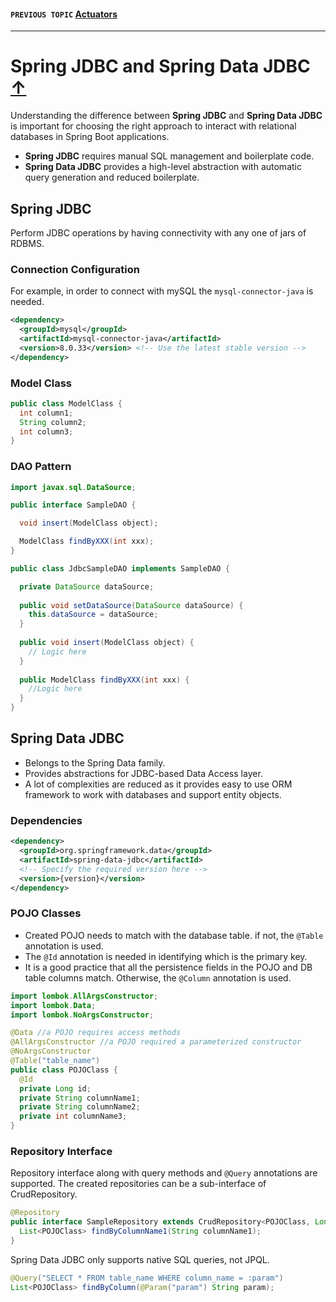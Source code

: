 #### `PREVIOUS TOPIC` [Actuators](6_actuator.md)
-----

# Spring JDBC and Spring Data JDBC [↑](../../../README.md#iv-spring-boot)
Understanding the difference between **Spring JDBC** and **Spring Data JDBC** is important for choosing the right approach to interact with relational databases in Spring Boot applications.

- **Spring JDBC** requires manual SQL management and boilerplate code.
- **Spring Data JDBC** provides a high-level abstraction with automatic query generation and reduced boilerplate.

## Spring JDBC
Perform JDBC operations by having connectivity with any one of jars of RDBMS.

### Connection Configuration
For example, in order to connect with mySQL the `mysql-connector-java` is needed.
```xml
<dependency>
  <groupId>mysql</groupId>
  <artifactId>mysql-connector-java</artifactId>
  <version>8.0.33</version> <!-- Use the latest stable version -->
</dependency>
```

### Model Class
```java
public class ModelClass {
  int column1;
  String column2;
  int column3;
} 
```

### DAO Pattern

```java
import javax.sql.DataSource;

public interface SampleDAO {

  void insert(ModelClass object);

  ModelClass findByXXX(int xxx);
}

public class JdbcSampleDAO implements SampleDAO {

  private DataSource dataSource;
  
  public void setDataSource(DataSource dataSource) {
    this.dataSource = dataSource;
  }
  
  public void insert(ModelClass object) {
    // Logic here
  }
  
  public ModelClass findByXXX(int xxx) {
    //Logic here
  }
}
```

## Spring Data JDBC
- Belongs to the Spring Data family.
- Provides abstractions for JDBC-based Data Access layer.
- A lot of complexities are reduced as it provides easy to use ORM framework to work with databases and support entity objects.

### Dependencies
```xml
<dependency>
  <groupId>org.springframework.data</groupId>
  <artifactId>spring-data-jdbc</artifactId>
  <!-- Specify the required version here -->
  <version>{version}</version>
</dependency>
```

### POJO Classes
- Created POJO needs to match with the database table. if not, the `@Table` annotation is used.
- The `@Id` annotation is needed in identifying which is the primary key.
- It is a good practice that all the persistence fields in the POJO and DB table columns match. Otherwise, the `@Column` annotation is used.

```java
import lombok.AllArgsConstructor;
import lombok.Data;
import lombok.NoArgsConstructor;

@Data //a POJO requires access methods
@AllArgsConstructor //a POJO required a parameterized constructor
@NoArgsConstructor
@Table("table_name")
public class POJOClass {
  @Id
  private Long id;
  private String columnName1;
  private String columnName2;
  private int columnName3;
}
```

### Repository Interface
Repository interface along with query methods and `@Query` annotations are supported. The created repositories can be a sub-interface of CrudRepository.

```java
@Repository
public interface SampleRepository extends CrudRepository<POJOClass, Long> {
  List<POJOClass> findByColumnName1(String columnName1);
}
```

Spring Data JDBC only supports native SQL queries, not JPQL.

```java
@Query("SELECT * FROM table_name WHERE column_name = :param")
List<POJOClass> findByColumn(@Param("param") String param);
```



